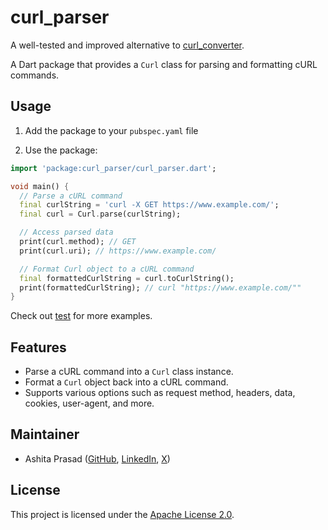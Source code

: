 # curl_parser

A well-tested and improved alternative to [curl_converter](https://pub.dev/packages/curl_converter).

A Dart package that provides a `Curl` class for parsing and formatting cURL commands.

## Usage

1. Add the package to your `pubspec.yaml` file

2. Use the package:

```dart
import 'package:curl_parser/curl_parser.dart';

void main() {
  // Parse a cURL command
  final curlString = 'curl -X GET https://www.example.com/';
  final curl = Curl.parse(curlString);

  // Access parsed data
  print(curl.method); // GET
  print(curl.uri); // https://www.example.com/

  // Format Curl object to a cURL command
  final formattedCurlString = curl.toCurlString();
  print(formattedCurlString); // curl "https://www.example.com/""
}
```

Check out [test](https://github.com/foss42/apidash/blob/main/packages/curl_parser/test/curl_parser_test.dart) for more examples.

## Features

- Parse a cURL command into a `Curl` class instance.
- Format a `Curl` object back into a cURL command.
- Supports various options such as request method, headers, data, cookies, user-agent, and more.

## Maintainer

- Ashita Prasad ([GitHub](https://github.com/ashitaprasad), [LinkedIn](https://www.linkedin.com/in/ashitaprasad/), [X](https://x.com/ashitaprasad))

## License

This project is licensed under the [Apache License 2.0](https://github.com/foss42/apidash/blob/main/packages/curl_parser/LICENSE).
